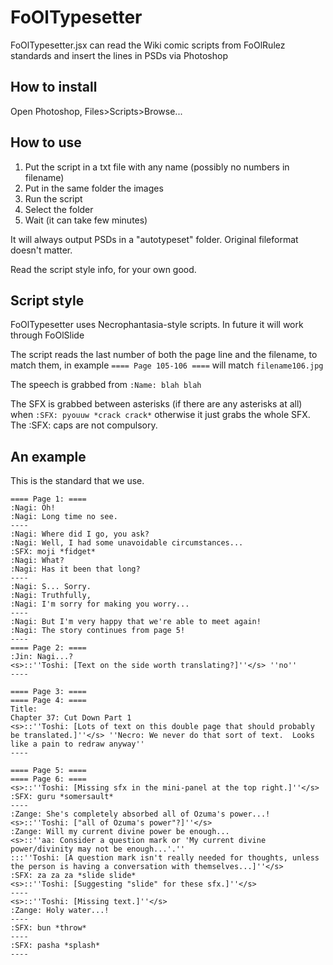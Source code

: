 FoOlTypesetter
==============

FoOlTypesetter.jsx can read the Wiki comic scripts from FoOlRulez standards and insert the lines in PSDs via Photoshop

How to install
--------------
Open Photoshop, Files>Scripts>Browse...

How to use
----------
1. Put the script in a txt file with any name (possibly no numbers in filename)
2. Put in the same folder the images
3. Run the script
4. Select the folder
5. Wait (it can take few minutes)

It will always output PSDs in a "autotypeset" folder. Original fileformat doesn't matter.

Read the script style info, for your own good.


Script style
------------
FoOlTypesetter uses Necrophantasia-style scripts. In future it will work through FoOlSlide


The script reads the last number of both the page line and the filename, to match them, in example `==== Page 105-106 ====` will match `filename106.jpg`

The speech is grabbed from `:Name: blah blah`

The SFX is grabbed between asterisks (if there are any asterisks at all) when `:SFX: pyouuw *crack crack*` otherwise it just grabs the whole SFX. The :SFX: caps are not compulsory.


An example
----------

This is the standard that we use.

	==== Page 1: ====
	:Nagi: Oh!
	:Nagi: Long time no see.
	----
	:Nagi: Where did I go, you ask?
	:Nagi: Well, I had some unavoidable circumstances...
	:SFX: moji *fidget*
	:Nagi: What?
	:Nagi: Has it been that long?
	----
	:Nagi: S... Sorry.
	:Nagi: Truthfully,
	:Nagi: I'm sorry for making you worry...
	----
	:Nagi: But I'm very happy that we're able to meet again!
	:Nagi: The story continues from page 5!
	----
	==== Page 2: ====
	:Jin: Nagi...?
	<s>::''Toshi: [Text on the side worth translating?]''</s> ''no''
	----

	==== Page 3: ====
	==== Page 4: ====
	Title:
	Chapter 37: Cut Down Part 1
	<s>::''Toshi: [Lots of text on this double page that should probably be translated.]''</s> ''Necro: We never do that sort of text.  Looks like a pain to redraw anyway''
	----

	==== Page 5: ====
	==== Page 6: ====
	<s>::''Toshi: [Missing sfx in the mini-panel at the top right.]''</s>
	:SFX: guru *somersault*
	----
	:Zange: She's completely absorbed all of Ozuma's power...!
	<s>::''Toshi: ["all of Ozuma's power"?]''</s>
	:Zange: Will my current divine power be enough...
	<s>::''aa: Consider a question mark or 'My current divine power/divinity may not be enough...'.''
	:::''Toshi: [A question mark isn't really needed for thoughts, unless the person is having a conversation with themselves...]''</s>
	:SFX: za za za *slide slide*
	<s>::''Toshi: [Suggesting "slide" for these sfx.]''</s>
	----
	<s>::''Toshi: [Missing text.]''</s>
	:Zange: Holy water...!
	----
	:SFX: bun *throw*
	----
	:SFX: pasha *splash*
	----


